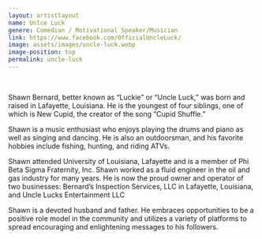 ```yaml
---
layout: artistlayout
name: Unlce Luck
genere: Comedian / Motivational Speaker/Musician
link: https://www.facebook.com/OfficialUncleLuck/
image: assets/images/uncle-luck.webp
image-position: top
permalink: uncle-luck
---
```

&nbsp;

Shawn Bernard, better known as “Luckie” or “Uncle Luck,” was born and raised in Lafayette, Louisiana. He is the youngest of four siblings, one of which is New Cupid, the creator of the song “Cupid Shuffle.”

Shawn is a music enthusiast who enjoys playing the drums and piano as well as singing and dancing. He is also an outdoorsman, and his favorite hobbies include fishing, hunting, and riding ATVs.

Shawn attended University of Louisiana, Lafayette and is a member of Phi Beta Sigma Fraternity, Inc. Shawn worked as a fluid engineer in the oil and gas industry for many years. He is now the proud owner and operator of two businesses: Bernard’s Inspection Services, LLC in Lafayette, Louisiana, and Uncle Lucks Entertainment LLC

Shawn is a devoted husband and father. He embraces opportunities to be a positive role model in the community and utilizes a variety of platforms to spread encouraging and enlightening messages to his followers.

&nbsp;